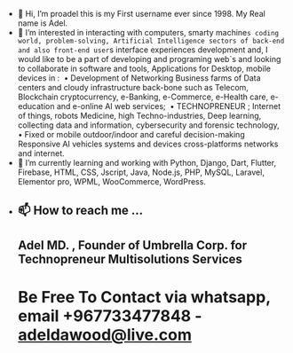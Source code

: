 - 👋 Hi, I’m proadel this is my First username ever since 1998. My Real name is Adel.
- 👀 I’m interested in interacting with computers, smarty machine`s coding world, problem-solving, Artificial Intelligence sectors of back-end and also front-end user`s interface experiences development and, I would like to be a part of developing and programing web`s and looking to collaborate in software and tools, Applications for Desktop, mobile devices in :  • Development of Networking Business farms of Data centers and cloudy infrastructure back-bone such as Telecom, Blockchain cryptocurrency, e-Banking, e-Commerce, e-Health care, e-education and e-online AI web services;  • TECHNOPRENEUR ; Internet of things, robots Medicine, high Techno-industries, Deep learning, collecting data and information, cybersecurity and forensic technology,  • Fixed or mobile outdoor/indoor and careful decision-making Responsive AI vehicles systems and devices cross-platforms networks and internet.
- 🌱 I’m currently learning and working with Python, Django, Dart, Flutter, Firebase, HTML, CSS, Jscript, Java, Node.js, PHP, MySQL, Laravel, Elementor pro, WPML, WooCommerce, WordPress. 
- 📫 How to reach me ...
  ------------------------------------------
  Adel MD. , Founder of Umbrella Corp.
  for Technopreneur Multisolutions Services 
  ------------------------------------------
  Be Free To Contact via whatsapp, email
  +967733477848 - adeldawood@live.com
  ==========================================

<!---
proadel/proadel is a ✨ special ✨ repository because its `README.md` (this file) appears on your GitHub profile.
You can click the Preview link to take a look at your changes.
--->
